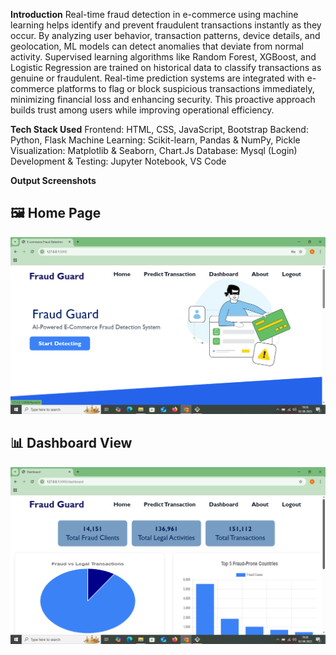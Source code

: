 **Introduction**
Real-time fraud detection in e-commerce using machine learning helps identify and prevent fraudulent transactions instantly as they occur.
By analyzing user behavior, transaction patterns, device details, and geolocation, ML models can detect anomalies that deviate from normal activity. 
Supervised learning algorithms like Random Forest, XGBoost, and Logistic Regression are trained on historical data to classify transactions as genuine or fraudulent.
Real-time prediction systems are integrated with e-commerce platforms to flag or block suspicious transactions immediately, minimizing financial loss and enhancing security. 
This proactive approach builds trust among users while improving operational efficiency.

**Tech Stack Used**
Frontend: HTML, CSS, JavaScript, Bootstrap 
Backend: Python, Flask
Machine Learning: Scikit-learn, Pandas & NumPy, Pickle 
Visualization: Matplotlib & Seaborn, Chart.Js
Database: Mysql (Login)
Development & Testing: Jupyter Notebook, VS Code

**Output Screenshots**
## 🖼️ Home Page
![Home Page Screenshot](static/images/home.png)

## 📊 Dashboard View
![Dashboard Page Screenshot](static/images/dashboard.png)

 
